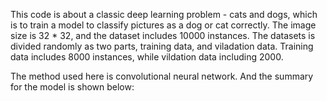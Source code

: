 This code is about a classic deep learning problem - cats and dogs, which is to train a model to classify pictures as a dog or cat correctly. The image size is 32 * 32, and the dataset includes 10000 instances. The datasets is divided randomly as two parts, training data, and viladation data. Training data includes 8000 instances, while vildation data including 2000. 

The method used here is convolutional neural network. And the summary for the model is shown below:
